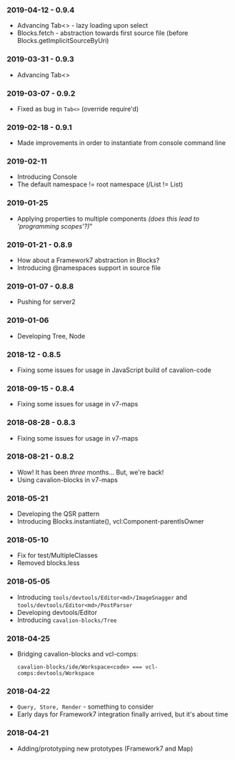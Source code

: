 ### 2019-04-12 - 0.9.4
- Advancing Tab<> - lazy loading upon select
- Blocks.fetch - abstraction towards first source file (before Blocks.getImplicitSourceByUri)

### 2019-03-31 - 0.9.3
- Advancing Tab<>

### 2019-03-07 - 0.9.2
- Fixed as bug in `Tab<>` (override require'd)

### 2019-02-18 - 0.9.1
- Made improvements in order to instantiate from console command line

### 2019-02-11
- Introducing Console
- The default namespace != root namespace (/List != List)

### 2019-01-25
- Applying properties to multiple components _(does this lead to 'programming scopes'?)_"

### 2019-01-21 - 0.8.9
- How about a Framework7 abstraction in Blocks?
- Introducing @namespaces support in source file

### 2019-01-07 - 0.8.8
- Pushing for server2

### 2019-01-06
- Developing Tree, Node

### 2018-12 - 0.8.5
- Fixing some issues for usage in JavaScript build of cavalion-code

### 2018-09-15 - 0.8.4
- Fixing some issues for usage in v7-maps

### 2018-08-28 - 0.8.3
- Fixing some issues for usage in v7-maps

### 2018-08-21 - 0.8.2
- Wow! It has been *three* months... But, we're back!
- Using cavalion-blocks in v7-maps

### 2018-05-21
- Developing the QSR pattern
- Introducing Blocks.instantiate(), vcl:Component-parentIsOwner

### 2018-05-10
- Fix for test/MultipleClasses
- Removed blocks.less

### 2018-05-05
- Introducing `tools/devtools/Editor<md>/ImageSnagger` and `tools/devtools/Editor<md>/PostParser`
- Developing devtools/Editor<html>
- Introducing `cavalion-blocks/Tree`

### 2018-04-25
- Bridging cavalion-blocks and vcl-comps:

	`cavalion-blocks/ide/Workspace<code> === vcl-comps:devtools/Workspace`

### 2018-04-22
- `Query, Store, Render` - something to consider
- Early days for Framework7 integration finally arrived, but it's about time

### 2018-04-21
- Adding/prototyping new prototypes (Framework7 and Map)

